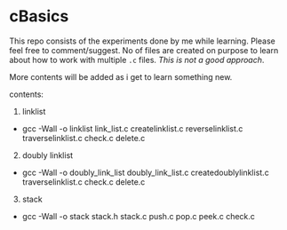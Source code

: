 # cBasics

This repo consists of the experiments done by me while learning. Please
feel free to comment/suggest.
No of files are created on purpose to learn about how to work with multiple
`.c` files. *This is not a good approach*.

More contents will be added as i get to learn something new.

contents:
1. linklist
* gcc -Wall -o linklist link_list.c createlinklist.c reverselinklist.c traverselinklist.c check.c delete.c
2. doubly linklist
* gcc -Wall -o doubly_link_list doubly_link_list.c createdoublylinklist.c traverselinklist.c check.c delete.c
3. stack
* gcc -Wall -o stack stack.h stack.c push.c pop.c peek.c check.c
